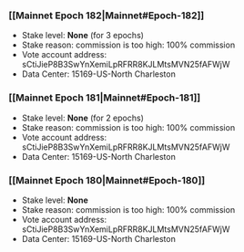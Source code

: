 ### [[Mainnet Epoch 182|Mainnet#Epoch-182]]
* Stake level: **None** (for 3 epochs)
* Stake reason: commission is too high: 100% commission
* Vote account address: sCtiJieP8B3SwYnXemiLpRFRR8KJLMtsMVN25fAFWjW
* Data Center: 15169-US-North Charleston
### [[Mainnet Epoch 181|Mainnet#Epoch-181]]
* Stake level: **None** (for 2 epochs)
* Stake reason: commission is too high: 100% commission
* Vote account address: sCtiJieP8B3SwYnXemiLpRFRR8KJLMtsMVN25fAFWjW
* Data Center: 15169-US-North Charleston
### [[Mainnet Epoch 180|Mainnet#Epoch-180]]
* Stake level: **None**
* Stake reason: commission is too high: 100% commission
* Vote account address: sCtiJieP8B3SwYnXemiLpRFRR8KJLMtsMVN25fAFWjW
* Data Center: 15169-US-North Charleston